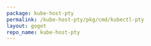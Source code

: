 ```yaml
---
package: kube-host-pty
permalink: /kube-host-pty/pkg/cmd/kubectl-pty
layout: goget
repo_name: kube-host-pty
---
```

